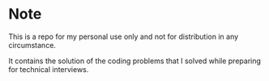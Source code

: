 # Note

This is a repo for my personal use only and not for distribution in any circumstance. 

It contains the solution of the coding problems that I solved while preparing for technical interviews.
